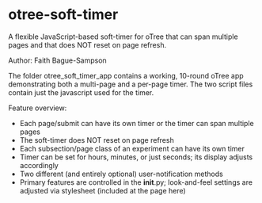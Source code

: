 # otree-soft-timer
A flexible JavaScript-based soft-timer for oTree that can span multiple pages and that does NOT reset on page refresh.

Author: Faith Bague-Sampson

The folder otree_soft_timer_app contains a working, 10-round oTree app demonstrating both a multi-page and a per-page timer.
The two script files contain just the javascript used for the timer.

Feature overview:
* Each page/submit can have its own timer or the timer can span multiple pages
* The soft-timer does NOT reset on page refresh
* Each subsection/page class of an experiment can have its own timer
* Timer can be set for hours, minutes, or just seconds; its display adjusts accordingly
* Two different (and entirely optional) user-notification methods
* Primary features are controlled in the __init__.py; look-and-feel settings are adjusted via stylesheet (included at the page here)
        
